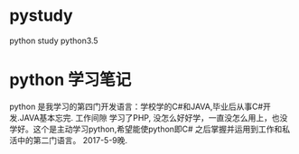 # pystudy
python study
python3.5
<h1>python 学习笔记</h1>
<article>python 是我学习的第四门开发语言：学校学的C#和JAVA,毕业后从事C#开发.JAVA基本忘完. 工作间隙 学习了PHP, 没怎么好好学，一直没怎么用上，也没学好。这个是主动学习python,希望能使python即C# 之后掌握并运用到工作和私活中的第二门语言。
2017-5-9晚.</article>

